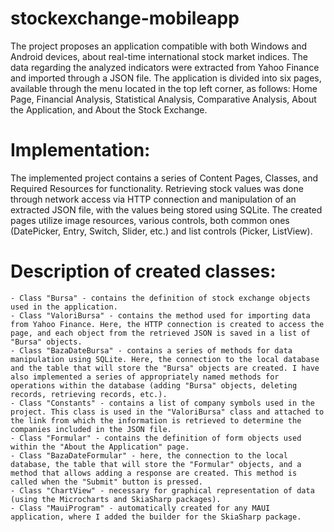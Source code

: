 # stockexchange-mobileapp
The project proposes an application compatible with both Windows and Android devices, about real-time international stock market indices. The data regarding the analyzed indicators were extracted from Yahoo Finance and imported through a JSON file. The application is divided into six pages, available through the menu located in the top left corner, as follows: Home Page, Financial Analysis, Statistical Analysis, Comparative Analysis, About the Application, and About the Stock Exchange.

# Implementation:
The implemented project contains a series of Content Pages, Classes, and Required Resources for functionality. Retrieving stock values was done through network access via HTTP connection and manipulation of an extracted JSON file, with the values being stored using SQLite. The created pages utilize image resources, various controls, both common ones (DatePicker, Entry, Switch, Slider, etc.) and list controls (Picker, ListView).

# Description of created classes:

    - Class "Bursa" - contains the definition of stock exchange objects used in the application.
    - Class "ValoriBursa" - contains the method used for importing data from Yahoo Finance. Here, the HTTP connection is created to access the page, and each object from the retrieved JSON is saved in a list of "Bursa" objects.
    - Class "BazaDateBursa" - contains a series of methods for data manipulation using SQLite. Here, the connection to the local database and the table that will store the "Bursa" objects are created. I have also implemented a series of appropriately named methods for operations within the database (adding "Bursa" objects, deleting records, retrieving records, etc.).
    - Class "Constants" - contains a list of company symbols used in the project. This class is used in the "ValoriBursa" class and attached to the link from which the information is retrieved to determine the companies included in the JSON file.
    - Class "Formular" - contains the definition of form objects used within the "About the Application" page.
    - Class "BazaDateFormular" - here, the connection to the local database, the table that will store the "Formular" objects, and a method that allows adding a response are created. This method is called when the "Submit" button is pressed.
    - Class "ChartView" - necessary for graphical representation of data (using the Microcharts and SkiaSharp packages).
    - Class "MauiProgram" - automatically created for any MAUI application, where I added the builder for the SkiaSharp package.